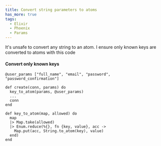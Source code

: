 ```yaml
---
title: Convert string parameters to atoms
has_more: true
tags:
  - Elixir
  - Phoenix
  - Params
---
```


It's unsafe to convert any string to an atom. I ensure only known keys are converted to atoms with this code

<!--more-->

#### Convert only known keys
```
@user_params ["full_name", "email", "password", "password_confirmation"]

def create(conn, params) do
  key_to_atom(params, @user_params)
  ...
  conn
end

def key_to_atom(map, allowed) do
  map
  |> Map.take(allowed)
  |> Enum.reduce(%{}, fn {key, value}, acc ->
    Map.put(acc, String.to_atom(key), value)
  end)
end

```
